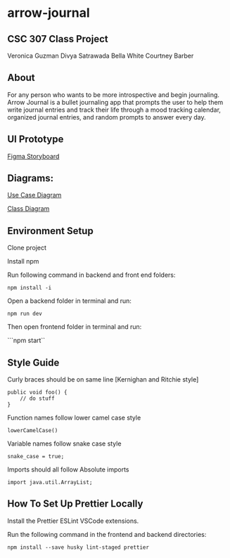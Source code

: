 # arrow-journal

## CSC 307 Class Project
Veronica Guzman
Divya Satrawada
Bella White
Courtney Barber

## About
For any person who wants to be more introspective and begin journaling. Arrow Journal is a bullet journaling app that prompts the user to help them write journal entries and track their life through a mood tracking calendar, organized journal entries, and random prompts to answer every day. 

## UI Prototype
[Figma Storyboard](https://www.figma.com/file/MEbbZ0bx7PYjQ9SvnAmzwX/UI-Prototype%2FStoryboard?node-id=0%3A1)

## Diagrams:
[Use Case Diagram](diagrams/UseCaseDiagram.html)

[Class Diagram](diagrams/ArrowJournalUMLImage.jpg)

## Environment Setup

Clone project

Install npm

Run following command in backend and front end folders: 

```npm install -i```

Open a backend folder in terminal and run:

```npm run dev```

Then open frontend folder in terminal and run:

```npm start``

## Style Guide

Curly braces should be on same line [Kernighan and Ritchie style]

```
public void foo() {
    // do stuff
}
```

Function names follow lower camel case style

```
lowerCamelCase()
```

Variable names follow snake case style

```
snake_case = true;
```

Imports should all follow Absolute imports

```
import java.util.ArrayList;
```

## How To Set Up Prettier Locally

Install the Prettier ESLint VSCode extensions.

Run the following command in the frontend and backend directories:

```
npm install --save husky lint-staged prettier
```
